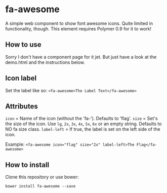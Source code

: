 # fa-awesome

A simple web component to show font awesome icons. Quite limited in functionality, though. 
This element requires Polymer 0.9 for it to work!

## How to use

Sorry I don't have a component page for it jet. But just have a look at the demo.html and the instructions below.

## Icon label

Set the label like so: `<fa-awesome>The Label Text</fa-awesome>`

## Attributes

`icon` = Name of the icon (without the 'fa-'). Defaults to 'flag'.
`size` = Set's the size of the icon. Use `lg`, `2x`, `3x`, `4x`, `5x`, `6x` or an empty string. Defaults to NO fa size class.
`label-left` = If true, the label is set on the left side of the icon.

Example: `<fa-awesome icon="flag" size="2x" label-left>The Flag</fa-awesome>`

## How to install

Clone this repository or use bower:

`bower install fa-awesome --save`